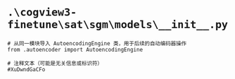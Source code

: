 # `.\cogview3-finetune\sat\sgm\models\__init__.py`

```
# 从同一模块导入 AutoencodingEngine 类，用于后续的自动编码器操作
from .autoencoder import AutoencodingEngine

# 注释文本（可能是无关信息或标识符）
#XuDwndGaCFo
```